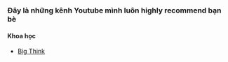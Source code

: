 ### Đây là những kênh Youtube mình luôn highly recommend bạn bè

#### Khoa học

- [Big Think](https://www.youtube.com/@bigthink/videos)